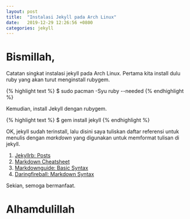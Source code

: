 ```yaml
---
layout: post
title:  "Instalasi Jekyll pada Arch Linux"
date:   2019-12-29 12:26:56 +0800
categories: jekyll
---
```


# Bismillah,

Catatan singkat instalasi jekyll pada Arch Linux. Pertama kita install dulu ruby
yang akan turut menginstall rubygem.

{% highlight text %}
$ sudo pacman -Syu ruby --needed
{% endhighlight %}

Kemudian, install Jekyll dengan rubygem.

{% highlight text %}
$ gem install jekyll
{% endhighlight %}


OK, jekyll sudah terinstall, lalu disini saya tuliskan daftar referensi untuk
menulis dengan _markdown_ yang digunakan untuk memformat tulisan di jekyll.
1.  [Jekyllrb: Posts](https://jekyllrb.com/docs/posts/)
2.  [Markdown Cheatsheet](https://github.com/adam-p/markdown-here/wiki/Markdown-Cheatsheet)
3.  [Markdownguide: Basic Syntax](https://www.markdownguide.org/basic-syntax)
4.  [Daringfireball: Markdown Syntax](https://daringfireball.net/projects/markdown/syntax)

Sekian, semoga bermanfaat.

# Alhamdulillah

